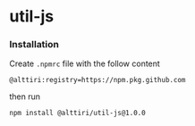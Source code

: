# util-js

### Installation

Create `.npmrc` file with the follow content
```
@alttiri:registry=https://npm.pkg.github.com
```

then run

```bash
npm install @alttiri/util-js@1.0.0
```
